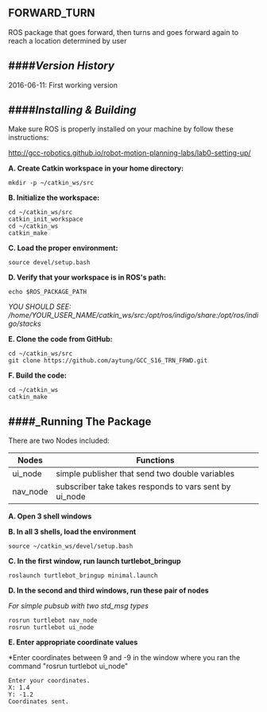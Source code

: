 ## FORWARD_TURN 
ROS package that goes forward, then turns and goes forward again to reach a location determined by user

####**_Version History_**  
-------------------------  
2016-06-11: First working version
  
####**_Installing & Building_**  
-------------------------------  

Make sure ROS is properly installed on your machine by follow these instructions:

http://gcc-robotics.github.io/robot-motion-planning-labs/lab0-setting-up/

**A. Create Catkin workspace in your home directory:**  

``` 
mkdir -p ~/catkin_ws/src  
```  

**B. Initialize the workspace:**  

```  
cd ~/catkin_ws/src  
catkin_init_workspace  
cd ~/catkin_ws  
catkin_make  
```  
  
**C. Load the proper environment:**  

``` 
source devel/setup.bash  
```  

**D. Verify that your workspace is in ROS's path:**  

``` 
echo $ROS_PACKAGE_PATH  
```  
  *YOU SHOULD SEE: /home/YOUR_USER_NAME/catkin_ws/src:/opt/ros/indigo/share:/opt/ros/indigo/stacks*  


**E. Clone the code from GitHub:**  

``` 
cd ~/catkin_ws/src  
git clone https://github.com/aytung/GCC_S16_TRN_FRWD.git
``` 

**F. Build the code:**
```    
cd ~/catkin_ws  
catkin_make  
``` 

####**_Running The Package**  
-------------------------------  

There are two Nodes included:  

| Nodes                    | Functions                                               |
| ------------------------ |---------------------------------------------------------|
| ui_node                  | simple publisher that send two double variables         |
| nav_node                 | subscriber take takes responds to vars sent by ui_node  |
  
  
**A. Open 3 shell windows**  

**B. In all 3 shells, load the environment**

```
source ~/catkin_ws/devel/setup.bash
```

**C. In the first window, run launch turtlebot_bringup**  

```
roslaunch turtlebot_bringup minimal.launch
```

**D. In the second and third windows, run these pair of nodes**

*For simple pubsub with two std_msg types*
```
rosrun turtlebot nav_node
rosrun turtlebot ui_node
```

**E. Enter appropriate coordinate values**


*Enter coordinates between 9 and -9 in the window where you ran the command "rosrun turtlebot ui_node"
```
Enter your coordinates.
X: 1.4
Y: -1.2
Coordinates sent.

```
